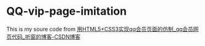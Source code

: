 # QQ-vip-page-imitation
This is my soure code from [用HTML5+CSS3实现qq会员页面的仿制_qq会员网页代码_听窗的博客-CSDN博客](https://blog.csdn.net/r643064456/article/details/118523589)

